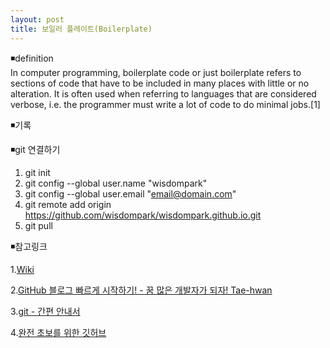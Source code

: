 ```yaml
---
layout: post
title: 보일러 플레이트(Boilerplate)
---
```


◾definition  
In computer programming, boilerplate code or just boilerplate refers to sections of code that have to be included in many places with little or no alteration. It is often used when referring to languages that are considered verbose, i.e. the programmer must write a lot of code to do minimal jobs.[1]


◾기록

◾git 연결하기
1. git init
2. git config --global user.name "wisdompark"
3. git config --global user.email "email@domain.com"
4. git remote add origin https://github.com/wisdompark/wisdompark.github.io.git
5. git pull

◾참고링크

1.[Wiki](https://en.wikipedia.org/wiki/Boilerplate_code)

2.[GitHub 블로그 빠르게 시작하기! - 꿈 많은 개발자가 되자! Tae-hwan](https://thdev.net/653)

3.[git - 간편 안내서](https://rogerdudler.github.io/git-guide/index.ko.html)

4.[완전 초보를 위한 깃허브](https://nolboo.kim/blog/2013/10/06/github-for-beginner/)
